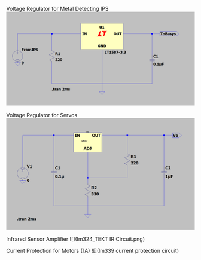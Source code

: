 Voltage Regulator for Metal Detecting IPS
![](l78l33.png)

Voltage Regulator for Servos
![](lm317.png)

Infrared Sensor Amplifier
![](lm324_TEKT IR Circuit.png)

Current Protection for Motors (1A)
![](lm339 current protection circuit)